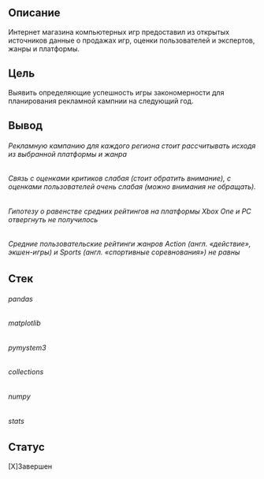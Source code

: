 ## Описание
Интернет магазина компьютерных игр предоставил из открытых источников данные о продажах игр, оценки пользователей и экспертов, жанры и платформы.

## Цель
Выявить определяющие успешность игры закономерности для планирования рекламной кампнии на следующий год.

## Вывод
###### Рекламную кампанию для каждого региона стоит рассчитывать исходя из выбранной платформы и жанра
###### Связь с оценками критиков слабая (стоит обратить внимание), с оценками пользователей очень слабая (можно внимания не обращать).
###### Гипотезу о равенстве средних рейтингов на платформы Xbox One и PC отвергнуть не получилось
###### Средние пользовательские рейтинги жанров Action (англ. «действие», экшен-игры) и Sports (англ. «спортивные соревнования») не равны

## Стек
###### pandas 
###### matplotlib
###### pymystem3 
###### collections 
###### numpy 
###### stats 

## Статус
[X]Завершен
